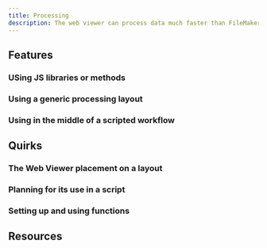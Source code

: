 ```yaml
---
title: Processing
description: The web viewer can process data much faster than FileMaker.
---
```

## Features
### USing JS libraries or methods
### Using a generic processing layout
### Using in the middle of a scripted workflow
## Quirks
### The Web Viewer placement on a layout
### Planning for its use in a script
### Setting up and using functions
## Resources